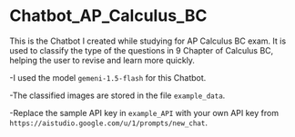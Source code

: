 # Chatbot_AP_Calculus_BC

This is the Chatbot I created while studying for AP Calculus BC exam. It is used to classify the type of the questions in 9 Chapter of Calculus BC, helping the user to revise and learn more quickly.

-I used the model `gemeni-1.5-flash` for this Chatbot.

-The classified images are stored in the file `example_data`.

-Replace the sample API key in `example_API` with your own API key from `https://aistudio.google.com/u/1/prompts/new_chat`.

